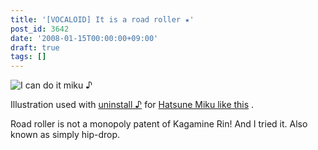 ```yaml
---
title: '[VOCALOID] It is a road roller ★'
post_id: 3642
date: '2008-01-15T00:00:00+09:00'
draft: true
tags: []
---
```


![I can do it miku ♪](https://danmaq.com/image/illustrations/miku/press_s.jpg)

Illustration used with [uninstall ♪](http://www.nicovideo.jp/watch/sm2197976) for [Hatsune Miku like this](http://www.nicovideo.jp/watch/sm2197976) .

Road roller is not a monopoly patent of Kagamine Rin! And I tried it. Also known as simply hip-drop.
